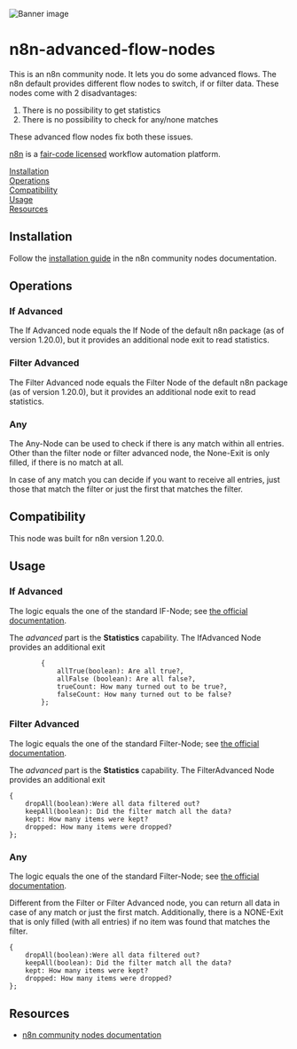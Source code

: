 ![Banner image](https://user-images.githubusercontent.com/10284570/173569848-c624317f-42b1-45a6-ab09-f0ea3c247648.png)

# n8n-advanced-flow-nodes

This is an n8n community node. It lets you do some advanced flows. The n8n default provides different flow nodes to switch, if or filter data. These nodes come with 2 disadvantages:

1. There is no possibility to get statistics
2. There is no possibility to check for any/none matches

These advanced flow nodes fix both these issues.

[n8n](https://n8n.io/) is a [fair-code licensed](https://docs.n8n.io/reference/license/) workflow automation platform.

[Installation](#installation)  
[Operations](#operations)  
[Compatibility](#compatibility)  
[Usage](#usage)  <!-- delete if not using this section -->  
[Resources](#resources)  

## Installation

Follow the [installation guide](https://docs.n8n.io/integrations/community-nodes/installation/) in the n8n community nodes documentation.

## Operations

### If Advanced

The If Advanced node equals the If Node of the default n8n package (as of version 1.20.0), but it provides an additional node exit to read statistics.



### Filter Advanced

The Filter Advanced node equals the Filter Node of the default n8n package (as of version 1.20.0), but it provides an additional node exit to read statistics.


### Any 

The Any-Node can be used to check if there is any match within all entries. Other than the filter node or filter advanced node, the None-Exit is only filled, if there is no match at all. 

In case of any match you can decide if you want to receive all entries, just those that match the filter or just the first that matches the filter.


## Compatibility

This node was built for n8n version 1.20.0.

## Usage

### If Advanced

The logic equals the one of the standard IF-Node; see [the official documentation](https://docs.n8n.io/integrations/builtin/core-nodes/n8n-nodes-base.if/#branch-execution-with-if-and-merge-nodes).

The _advanced_ part is the **Statistics** capability. The IfAdvanced Node provides an additional exit 

````
		{
			allTrue(boolean): Are all true?,
			allFalse (boolean): Are all false?,
			trueCount: How many turned out to be true?,
			falseCount: How many turned out to be false?
		};
````


### Filter Advanced

The logic equals the one of the standard Filter-Node; see [the official documentation](https://docs.n8n.io/integrations/builtin/core-nodes/n8n-nodes-base.filter).

The _advanced_ part is the **Statistics** capability. The FilterAdvanced Node provides an additional exit 

````
{
	dropAll(boolean):Were all data filtered out?
	keepAll(boolean): Did the filter match all the data?
	kept: How many items were kept?
	dropped: How many items were dropped?
};
````



### Any 

The logic equals the one of the standard Filter-Node; see [the official documentation](https://docs.n8n.io/integrations/builtin/core-nodes/n8n-nodes-base.filter).

Different from the Filter or Filter Advanced node, you can return all data in case of any match or just the first match. Additionally, there is a NONE-Exit that is only filled (with all entries) if no item was found that matches the filter. 

````
{
	dropAll(boolean):Were all data filtered out?
	keepAll(boolean): Did the filter match all the data?
	kept: How many items were kept?
	dropped: How many items were dropped?
};
````



## Resources

* [n8n community nodes documentation](https://docs.n8n.io/integrations/community-nodes/)

